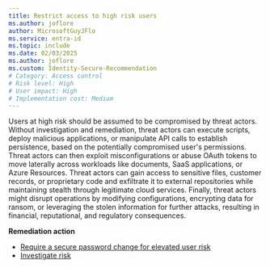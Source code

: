 ```yaml
---
title: Restrict access to high risk users 
ms.author: joflore
author: MicrosoftGuyJFlo
ms.service: entra-id
ms.topic: include
ms.date: 02/03/2025
ms.author: joflore
ms.custom: Identity-Secure-Recommendation
# Category: Access control
# Risk level: High
# User impact: High
# Implementation cost: Medium
---
```

Users at high risk should be assumed to be compromised by threat actors. Without investigation and remediation, threat actors can execute scripts, deploy malicious applications, or manipulate API calls to establish persistence, based on the potentially compromised user's permissions. Threat actors can then exploit misconfigurations or abuse OAuth tokens to move laterally across workloads like documents, SaaS applications, or Azure Resources. Threat actors can gain access to sensitive files, customer records, or proprietary code and exfiltrate it to external repositories while maintaining stealth through legitimate cloud services. Finally, threat actors might disrupt operations by modifying configurations, encrypting data for ransom, or leveraging the stolen information for further attacks, resulting in financial, reputational, and regulatory consequences. 

**Remediation action**

- [Require a secure password change for elevated user risk](/entra/identity/conditional-access/policy-risk-based-user)
- [Investigate risk](/entra/id-protection/howto-identity-protection-investigate-risk)
